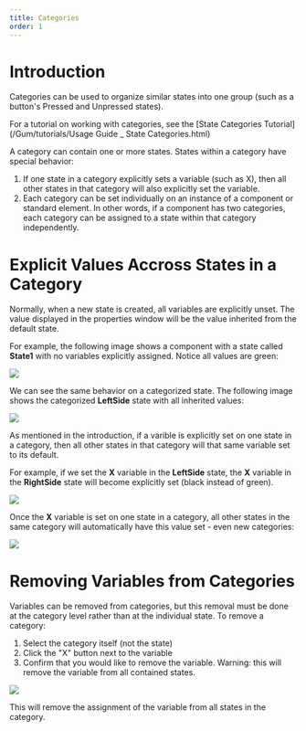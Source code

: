 ```yaml
---
title: Categories
order: 1
---
```


# Introduction

Categories can be used to organize similar states into one group (such as a button's Pressed and Unpressed states). 

For a tutorial on working with categories, see the [State Categories Tutorial](/Gum/tutorials/Usage Guide _ State Categories.html)

A category can contain one or more states. States within a category have special behavior:

1. If one state in a category explicitly sets a variable (such as X), then all other states in that category will also explicitly set the variable.
1. Each category can be set individually on an instance of a component or standard element. In other words, if a component has two categories, each category can be assigned to a state within that category independently.

# Explicit Values Accross States in a Category

Normally, when a new state is created, all variables are explicitly unset. The value displayed in the properties window will be the value inherited from the default state.

For example, the following image shows a component with a state called **State1** with no variables explicitly assigned. Notice all values are green:

![](unassignedvalues.png)

We can see the same behavior on a categorized state. The following image shows the categorized **LeftSide** state with all inherited values:

![](unassignedcategorized.png)

As mentioned in the introduction, if a varible is explicitly set on one state in a category, then all other states in that category will that same variable set to its default.

For example, if we set the **X** variable in the **LeftSide** state, the **X** variable in the **RightSide** state will become explicitly set (black instead of green).

![](sharedexplicitset.gif)

Once the **X** variable is set on one state in a category, all other states in the same category will automatically have this value set - even new categories:

![](newcategorizedstate.gif)

# Removing Variables from Categories

Variables can be removed from categories, but this removal must be done at the category level rather than at the individual state. To remove a category:

1. Select the category itself (not the state)
1. Click the "X" button next to the variable
1. Confirm that you would like to remove the variable. Warning: this will remove the variable from all contained states.

![](removevariablefromcategory.png)

This will remove the assignment of the variable from all states in the category.
